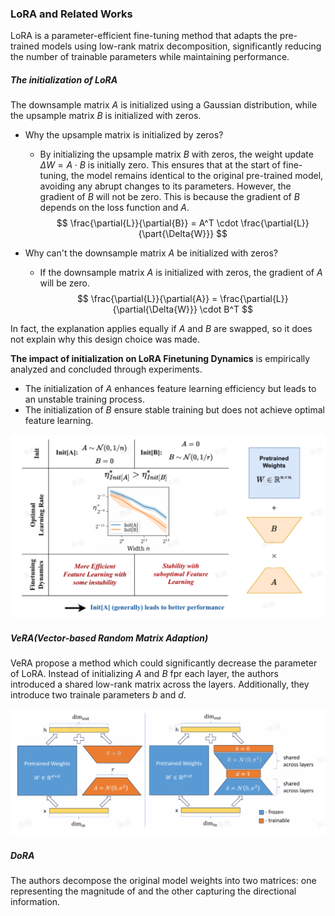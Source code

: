 ### **LoRA and Related Works**

LoRA is a parameter-efficient fine-tuning method that adapts the pre-trained models using low-rank matrix decomposition, significantly reducing the number of trainable parameters while maintaining performance.

##### The initialization of LoRA

The downsample matrix $A$ is initialized using a Gaussian distribution, while the upsample matrix $B$ is initialized with zeros.

- Why the upsample matrix is initialized by zeros?

  - By initializing the upsample matrix $B$ with zeros, the weight update $\Delta{W}=A \cdot B$ is initially zero. This ensures that at the start of fine-tuning, the model remains identical to the original pre-trained model, avoiding any abrupt changes to its parameters. However, the gradient of $B$ will not be zero. This is because the gradient of $B$ depends on the loss function and $A$.
    $$
    \frac{\partial{L}}{\partial{B}} = A^T \cdot \frac{\partial{L}}{\part{\Delta{W}}}
    $$

- Why can't  the downsample matrix $A$ be initialized with zeros?

  - If the downsample matrix $A$ is initialized with zeros, the gradient of $A$ will be zero.
    $$
    \frac{\partial{L}}{\partial{A}} = \frac{\partial{L}}{\partial{\Delta{W}}} \cdot B^T 
    $$

In fact, the explanation applies equally if $A$ and $B$ are swapped, so it does not explain why this design choice was made.

**The impact of initialization on LoRA Finetuning Dynamics** is empirically analyzed and concluded through experiments.

- The initialization of $A$ enhances feature learning efficiency but leads to an unstable training process.
- The initialization of $B$ ensure stable training but does not achieve optimal feature learning.

<img src="../resource/image-20250216115853319.png" alt="image-20250216115853319" style="zoom:50%;" /> 

##### VeRA(Vector-based Random Matrix Adaption)

VeRA propose a method which could significantly decrease the parameter of LoRA. Instead of initializing $A$ and $B$ fpr each layer,  the authors introduced a shared low-rank matrix across the layers. Additionally, they introduce two trainale parameters $b$ and $d$.

<img src="../resource/image-20250216121514272.png" alt="image-20250216121514272" style="zoom:50%;" />

##### DoRA

The authors decompose the original model weights into two matrices: one representing the magnitude of and the other capturing the directional information.
